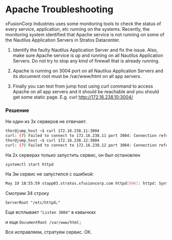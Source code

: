 # Apache Troubleshooting

xFusionCorp Industries uses some monitoring tools to check the status of every service, application, etc running on the systems. Recently, the monitoring system identified that Apache service is not running on some of the Nautilus Application Servers in Stratos Datacenter.


1. Identify the faulty Nautilus Application Server and fix the issue. Also, make sure Apache service is up and running on all Nautilus Application Servers. Do not try to stop any kind of firewall that is already running.


2. Apache is running on 3004 port on all Nautilus Application Servers and its document root must be /var/www/html on all app servers.


3. Finally you can test from jump host using curl command to access Apache on all app servers and it should be reachable and you should get some static page. E.g. curl http://172.16.238.10:3004/


### Решение

Ни один из 3х серверов не отвечает.

```bash
thor@jump_host ~$ curl 172.16.238.11:3004
curl: (7) Failed to connect to 172.16.238.11 port 3004: Connection refused
thor@jump_host ~$ curl 172.16.238.12:3004
curl: (7) Failed to connect to 172.16.238.12 port 3004: Connection refused
```
На 2х серверах только запустить сервис, он был остановлен

`systemctl start httpd`

На 3м сервис не запустился с ошибкой:

```bash
May 19 18:55:59 stapp03.stratos.xfusioncorp.com httpd[996]: httpd: Syntax error on line 34 of /etc/httpd/conf/httpd.conf: ServerRoot must be a valid directory
```
Смотрим 34 строку

`ServerRoot "/etc/httpd;"`

Еще всплывает `"Listen 3004"` в кавычках

и еще `DocumentRoot /var/www/html;`

Все исправляем, стратуем сервис. ОК.










